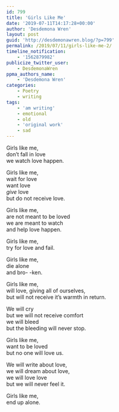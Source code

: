```yaml
---
id: 799
title: 'Girls Like Me'
date: '2019-07-11T14:17:28+00:00'
author: 'Desdemona Wren'
layout: post
guid: 'http://desdemonawren.blog/?p=799'
permalink: /2019/07/11/girls-like-me-2/
timeline_notification:
    - '1562879982'
publicize_twitter_user:
    - DesdemonaWren
ppma_authors_name:
    - 'Desdemona Wren'
categories:
    - Poetry
    - writing
tags:
    - 'am writing'
    - emotional
    - old
    - 'original work'
    - sad
---
```


Girls like me,  
don’t fall in love  
we watch love happen.

Girls like me,  
wait for love  
want love  
*give* love  
but do not receive love.

Girls like me,  
are not meant to be loved  
we are meant to watch   
and help love happen.

Girls like me,  
try for love and fail.

Girls like me,  
die alone  
and bro- -ken.

Girls like me,  
will love, giving all of ourselves,  
but will not receive it’s warmth in return.

We will cry  
but we will not receive comfort  
we will bleed  
but the bleeding will never stop.

Girls like me,  
want to be loved  
but no one will love us.

We will write about love,  
we will dream about love,  
we will love love  
but we will never feel it.

Girls like me,  
end up alone.